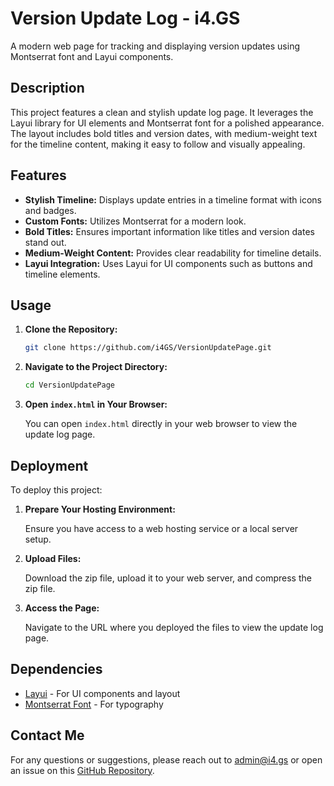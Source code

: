 # Version Update Log - i4.GS

A modern web page for tracking and displaying version updates using Montserrat font and Layui components.

## Description

This project features a clean and stylish update log page. It leverages the Layui library for UI elements and Montserrat font for a polished appearance. The layout includes bold titles and version dates, with medium-weight text for the timeline content, making it easy to follow and visually appealing.

## Features

- **Stylish Timeline:** Displays update entries in a timeline format with icons and badges.
- **Custom Fonts:** Utilizes Montserrat for a modern look.
- **Bold Titles:** Ensures important information like titles and version dates stand out.
- **Medium-Weight Content:** Provides clear readability for timeline details.
- **Layui Integration:** Uses Layui for UI components such as buttons and timeline elements.

## Usage

1. **Clone the Repository:**
    ```bash
    git clone https://github.com/i4GS/VersionUpdatePage.git
    ```

2. **Navigate to the Project Directory:**
    ```bash
    cd VersionUpdatePage
    ```

3. **Open `index.html` in Your Browser:**
   
    You can open `index.html` directly in your web browser to view the update log page.

## Deployment

To deploy this project:

1. **Prepare Your Hosting Environment:**
   
    Ensure you have access to a web hosting service or a local server setup.

2. **Upload Files:**
   
    Download the zip file, upload it to your web server, and compress the zip file.

3. **Access the Page:**
   
    Navigate to the URL where you deployed the files to view the update log page.

## Dependencies

- [Layui](https://www.layui.com/) - For UI components and layout
- [Montserrat Font](https://fonts.google.com/specimen/Montserrat) - For typography

## Contact Me

For any questions or suggestions, please reach out to admin@i4.gs or open an issue on this [GitHub Repository](https://github.com/i4GS/VersionUpdatePage).

